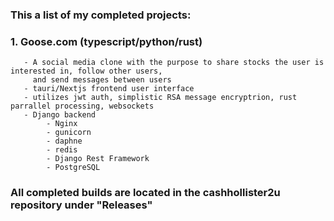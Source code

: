 ### This a list of my completed projects: ### 

   ### 1. Goose.com (typescript/python/rust) 
       - A social media clone with the purpose to share stocks the user is interested in, follow other users, 
         and send messages between users
       - tauri/Nextjs frontend user interface
       - utilizes jwt auth, simplistic RSA message encryptrion, rust parrallel processing, websockets
       - Django backend 
            - Nginx
            - gunicorn
            - daphne
            - redis
            - Django Rest Framework
            - PostgreSQL 
      

### All completed builds are located in the cashhollister2u repository under "Releases" ###
